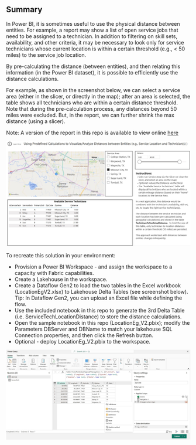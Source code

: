 ## Summary
In Power BI, it is sometimes useful to use the physical distance between entities.  For example, a report may show a list of open service jobs that need to be assigned to a technician.  In addition to filtering on skill sets, availability, and other criteria, it may be necessary to look only for service technicians whose current location is within a certain threshold (e.g., < 50 miles) to the service job location.

By pre-calculating the distance (between entities), and then relating this information (in the Power BI dataset), it is possible to efficiently use the distance calculations.

For example, as shown in the screenshot below, we can select a service area (either in the slicer, or directly in the map); after an area is selected, the table shows all technicians who are within a certain distance threshold.   Note that during the pre-calculation process, any distances beyond 50 miles were excluded.  But, in the report, we can further shrink the max distance (using a slicer).

Note: A version of the report in this repo is available to view online [here](https://app.powerbi.com/view?r=eyJrIjoiMDQxZjUwMjgtOTA0ZC00ZjdmLTk1YzEtMDVlM2RmNWViMTczIiwidCI6IjRmY2YxMGM2LWVjODEtNDhkYy1iNzZjLTJjM2Q2MDAxN2M1YSIsImMiOjZ9)

![](./images/LocationEg_V2.jpg)

To recreate this solution in your environment:
* Provision a Power BI Workspace - and assign the workspace to a capacity with Fabric capabilities.
* Create a Lakehouse in the workspace.
* Create a Dataflow Gen2 to load the two tables in the Excel workbook (LocationEgV2.xlsx) to Lakehouse Delta Tables (see screenshot below).  Tip: In Dataflow Gen2, you can upload an Excel file while defining the flow.
* Use the included notebook in this repo to generate the 3rd Delta Table (i.e. ServiceTechLocationDistance) to store the distance calculations.
* Open the sample notebook in this repo (LocationEg_V2.pbix); modify the Parameters DBServer and DBName to match your lakehouse SQL Connection properties, and then click the Refresh button.
* Optional - deploy LocationEg_V2.pbix to the workspace.

![](./images/DataFlowG2s.jpg)
